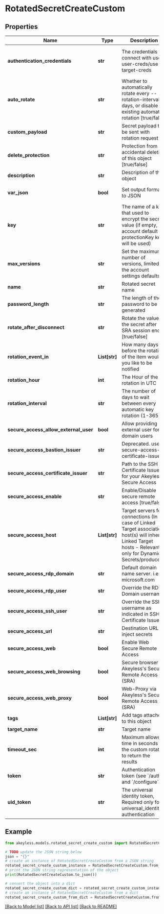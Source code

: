 # RotatedSecretCreateCustom


## Properties

Name | Type | Description | Notes
------------ | ------------- | ------------- | -------------
**authentication_credentials** | **str** | The credentials to connect with use-user-creds/use-target-creds | [optional] [default to 'use-user-creds']
**auto_rotate** | **str** | Whether to automatically rotate every --rotation-interval days, or disable existing automatic rotation [true/false] | [optional] 
**custom_payload** | **str** | Secret payload to be sent with rotation request | [optional] 
**delete_protection** | **str** | Protection from accidental deletion of this object [true/false] | [optional] 
**description** | **str** | Description of the object | [optional] 
**var_json** | **bool** | Set output format to JSON | [optional] [default to False]
**key** | **str** | The name of a key that used to encrypt the secret value (if empty, the account default protectionKey key will be used) | [optional] 
**max_versions** | **str** | Set the maximum number of versions, limited by the account settings defaults. | [optional] 
**name** | **str** | Rotated secret name | 
**password_length** | **str** | The length of the password to be generated | [optional] 
**rotate_after_disconnect** | **str** | Rotate the value of the secret after SRA session ends [true/false] | [optional] [default to 'false']
**rotation_event_in** | **List[str]** | How many days before the rotation of the item would you like to be notified | [optional] 
**rotation_hour** | **int** | The Hour of the rotation in UTC | [optional] 
**rotation_interval** | **str** | The number of days to wait between every automatic key rotation (1-365) | [optional] 
**secure_access_allow_external_user** | **bool** | Allow providing external user for a domain users | [optional] [default to False]
**secure_access_bastion_issuer** | **str** | Deprecated. use secure-access-certificate-issuer | [optional] 
**secure_access_certificate_issuer** | **str** | Path to the SSH Certificate Issuer for your Akeyless Secure Access | [optional] 
**secure_access_enable** | **str** | Enable/Disable secure remote access [true/false] | [optional] 
**secure_access_host** | **List[str]** | Target servers for connections (In case of Linked Target association, host(s) will inherit Linked Target hosts - Relevant only for Dynamic Secrets/producers) | [optional] 
**secure_access_rdp_domain** | **str** | Default domain name server. i.e. microsoft.com | [optional] 
**secure_access_rdp_user** | **str** | Override the RDP Domain username | [optional] 
**secure_access_ssh_user** | **str** | Override the SSH username as indicated in SSH Certificate Issuer | [optional] 
**secure_access_url** | **str** | Destination URL to inject secrets | [optional] 
**secure_access_web** | **bool** | Enable Web Secure Remote Access | [optional] [default to False]
**secure_access_web_browsing** | **bool** | Secure browser via Akeyless&#39;s Secure Remote Access (SRA) | [optional] [default to False]
**secure_access_web_proxy** | **bool** | Web-Proxy via Akeyless&#39;s Secure Remote Access (SRA) | [optional] [default to False]
**tags** | **List[str]** | Add tags attached to this object | [optional] 
**target_name** | **str** | Target name | 
**timeout_sec** | **int** | Maximum allowed time in seconds for the custom rotator to return the results | [optional] [default to 40]
**token** | **str** | Authentication token (see &#x60;/auth&#x60; and &#x60;/configure&#x60;) | [optional] 
**uid_token** | **str** | The universal identity token, Required only for universal_identity authentication | [optional] 

## Example

```python
from akeyless.models.rotated_secret_create_custom import RotatedSecretCreateCustom

# TODO update the JSON string below
json = "{}"
# create an instance of RotatedSecretCreateCustom from a JSON string
rotated_secret_create_custom_instance = RotatedSecretCreateCustom.from_json(json)
# print the JSON string representation of the object
print(RotatedSecretCreateCustom.to_json())

# convert the object into a dict
rotated_secret_create_custom_dict = rotated_secret_create_custom_instance.to_dict()
# create an instance of RotatedSecretCreateCustom from a dict
rotated_secret_create_custom_from_dict = RotatedSecretCreateCustom.from_dict(rotated_secret_create_custom_dict)
```
[[Back to Model list]](../README.md#documentation-for-models) [[Back to API list]](../README.md#documentation-for-api-endpoints) [[Back to README]](../README.md)


